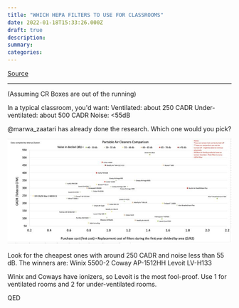 ```yaml
---
title: "WHICH HEPA FILTERS TO USE FOR CLASSROOMS"
date: 2022-01-18T15:33:26.000Z
draft: true
description: 
summary: 
categories:
---
```

[Source](https://twitter.com/joeyfox85/status/1483462543314239490)

---

(Assuming CR Boxes are out of the running)

In a typical classroom, you'd want:
Ventilated: about 250 CADR
Under-ventilated: about 500 CADR
Noise: &lt;55dB

@marwa_zaatari has already done the research. Which one would you pick? 

![Portable air cleaner comparison](/portable-air-cleaners.jpg)

Look for the cheapest ones with around 250 CADR and noise less than 55 dB. The winners are:
Winix 5500-2
Coway AP-1512HH
Levoit LV-H133

Winix and Coways have ionizers, so Levoit is the most fool-proof. Use 1 for ventilated rooms and 2 for under-ventilated rooms.

QED